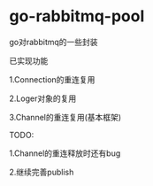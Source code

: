 # go-rabbitmq-pool
go对rabbitmq的一些封装

已实现功能

1.Connection的重连复用

2.Loger对象的复用

3.Channel的重连复用(基本框架)

TODO:

1.Channel的重连释放时还有bug

2.继续完善publish